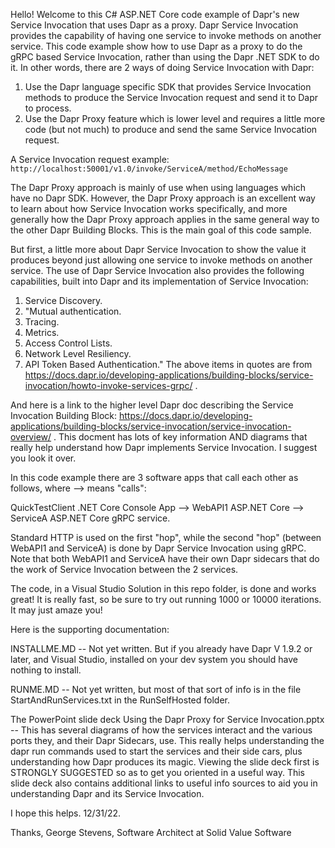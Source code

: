 Hello!  Welcome to this C# ASP.NET Core code example of Dapr's new Service Invocation that uses Dapr as a proxy.  Dapr Service Invocation provides the capability of having one service to invoke methods on another service.  This code example show how to use Dapr as a proxy to do the gRPC based Service Invocation, rather than using the Dapr .NET SDK to do it. In other words, there are 2 ways of doing Service Invocation with Dapr:
1. Use the Dapr language specific SDK that provides Service Invocation methods to produce the Service Invocation request and send it to Dapr to process.
2. Use the Dapr Proxy feature which is lower level and requires a little more code (but not much) to produce and send the same Service Invocation request.

A Service Invocation request example: `http://localhost:50001/v1.0/invoke/ServiceA/method/EchoMessage`

The Dapr Proxy approach is mainly of use when using languages which have no Dapr SDK.  However, the Dapr Proxy approach is an excellent way to learn about how Service Invocation works specifically, and more generally how the Dapr Proxy approach applies in the same general way to the other Dapr Building Blocks.  This is the main goal of this code sample.

But first, a little more about Dapr Service Invocation to show the value it produces beyond just allowing one service to invoke methods on another service.  The use of Dapr Service Invocation also provides the following capabilities, built into Dapr and its implementation of Service Invocation:
1. Service Discovery.
2. "Mutual authentication.
3. Tracing.
4. Metrics.
5. Access Control Lists.
6. Network Level Resiliency.
7. API Token Based Authentication."
The above items in quotes are from https://docs.dapr.io/developing-applications/building-blocks/service-invocation/howto-invoke-services-grpc/ .

And here is a link to the higher level Dapr doc describing the Service Invocation Building Block: https://docs.dapr.io/developing-applications/building-blocks/service-invocation/service-invocation-overview/ . This docment has lots of key information AND diagrams that really help understand how Dapr implements Service Invocation.  I suggest you look it over.

In this code example there are 3 software apps that call each other as follows, where --> means "calls":   

  QuickTestClient .NET Core Console App --> WebAPI1 ASP.NET Core --> ServiceA ASP.NET Core gRPC service.
  
Standard HTTP is used on the first "hop", while the second "hop" (between WebAPI1 and ServiceA) is done by Dapr Service Invocation using gRPC.  Note that both WebAPI1 and ServiceA have their own Dapr sidecars that do the work of Service Invocation between the 2 services.

The code, in a Visual Studio Solution in this repo folder, is done and works great!  It is really fast, so be sure to try out running 1000 or 10000 iterations.  It may just amaze you!  


Here is the supporting documentation:

INSTALLME.MD  -- Not yet written.  But if you already have Dapr V 1.9.2 or later, and Visual Studio, installed on your dev system you should have nothing to install.

RUNME.MD -- Not yet written, but most of that sort of info is in the file StartAndRunServices.txt in the RunSelfHosted folder.

The PowerPoint slide deck Using the Dapr Proxy for Service Invocation.pptx -- This has several diagrams of how the services interact and the various ports they, and their Dapr Sidecars, use.  This really helps understanding the dapr run commands used to start the services and their side cars, plus understanding how Dapr produces its magic.  Viewing the slide deck first is STRONGLY SUGGESTED so as to get you oriented in a useful way.  This slide deck also contains additional links to useful info sources to aid you in understanding Dapr and its Service Invocation.

I hope this helps. 12/31/22.

Thanks, 
George Stevens, Software Architect at Solid Value Software
